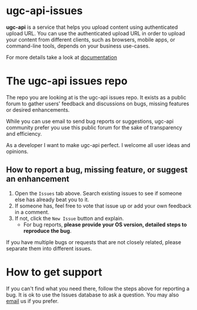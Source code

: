 # ugc-api-issues

**ugc-api** is a service that helps you upload content using authenticated upload URL.
You can use the authenticated upload URL in order to upload your content from different clients, such as browsers, mobile apps, or command-line tools, depends on your business use-cases.

For more details take a look at [documentation](documentation.md)

# The ugc-api issues repo

The repo you are looking at is the ugc-api issues repo. It exists as a public forum to gather users' feedback and discussions on bugs, missing features or desired enhancements.

While you can use email to send bug reports or suggestions, ugc-api community prefer you use this public forum for the sake of transparency and efficiency.

As a developer I want to make ugc-api perfect. I welcome all user ideas and opinions.

## How to report a bug, missing feature, or suggest an enhancement

1. Open the `Issues` tab above. Search existing issues to see if someone else has already beat you to it.
2. If someone has, feel free to vote that issue up or add your own feedback in a comment.
3. If not, click the `New Issue` button and explain.
    -  For bug reports, **please provide your OS version, detailed steps to reproduce the bug**.

If you have multiple bugs or requests that are not closely related, please separate them into different issues.

# How to get support

If you can't find what you need there, follow the steps above for reporting a bug. It is ok to use the Issues database to ask a question. 
You may also [email](oleh.linnyk@megogo.net) us if you prefer.
